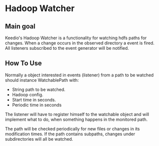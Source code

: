 # Hadoop Watcher

## Main goal
Keedio's Hadoop Watcher is a functionality for watching hdfs paths for changes. When a change occurs in the observed directory a event is fired. All listeners subscribed to the event generator will be notified.

## How To Use
Normally a object interested in events (listener) from a path to be watched should instance WatchablePath with:

* String path to be watched.
* Hadoop config.
* Start time in seconds.
* Periodic time in seconds

The listener will have to register himself to the watchable object and will implement what to do, when something happens in the monitored path.

The path will be checked periodically for new files or changes in its modification times.
If the path contains subpaths, changes under subdirectories will all be watched.


